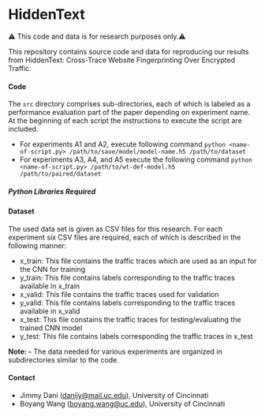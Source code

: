# HiddenText

⚠️ This code and data is for research purposes only.⚠️

This repository contains source code and data for reproducing our results from HiddenText: Cross-Trace Website Fingerprinting Over Encrypted Traffic. 

#### Code
The <code>src</code> directory comprises sub-directories, each of which is labeled as a performance evaluation part of the paper depending on experiment name. At the beginning of each script the instructions to execute the script are included.

- For experiments A1 and A2, execute following command ```python <name-of-script.py> /path/to/save/model/model-name.h5 /path/to/dataset```
- For experiments A3, A4, and A5 execute the following command ```python <name-of-script.py> /path/to/wt-def-model.h5 /path/to/paired/dataset```

##### Python Libraries Required

#### Dataset
The used data set is given as CSV files for this research. For each experiment six CSV files are required, each of which is described in the following manner:
- x_train: This file contains the traffic traces which are used as an input for the CNN for training
- y_train: This file contains labels corresponding to the traffic traces available in x_train
- x_valid: This file contains the traffic traces used for validation
- y_valid: This file contains labels corresponding to the traffic traces available in x_valid
- x_test: This file constains the traffic traces for testing/evaluating the trained CNN model
- y_test: This file contains labels corresponding the traffic traces in x_test

**Note: -** The data needed for various experiments are organized in subdirectories similar to the code.

#### Contact
- Jimmy Dani (<danijy@mail.uc.edu>), University of Cincinnati
- Boyang Wang (<boyang.wang@uc.edu>), University of Cincinnati
